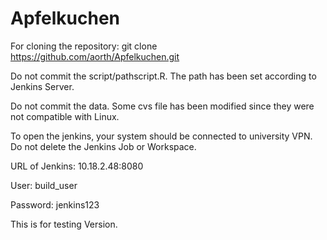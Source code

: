 # Apfelkuchen

For cloning the repository: git clone https://github.com/aorth/Apfelkuchen.git

Do not commit the script/pathscript.R. The path has been set according to Jenkins Server. 

Do not commit the data. Some cvs file has been modified since they were not compatible with Linux.

To open the jenkins, your system should be connected to university VPN. Do not delete the Jenkins Job or Workspace.

URL of Jenkins: 10.18.2.48:8080

User: build_user

Password: jenkins123

This is for testing Version.


